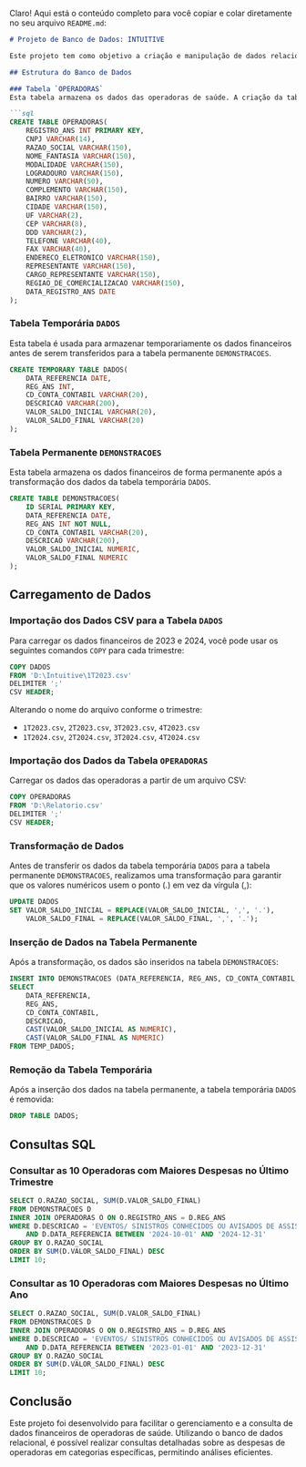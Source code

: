 Claro! Aqui está o conteúdo completo para você copiar e colar diretamente no seu arquivo `README.md`:

```markdown
# Projeto de Banco de Dados: INTUITIVE

Este projeto tem como objetivo a criação e manipulação de dados relacionados a operadoras de saúde e demonstrações contábeis. O banco de dados foi projetado para armazenar informações sobre operadoras, dados financeiros e relatórios de despesas, permitindo consultas detalhadas sobre as maiores despesas e outros dados financeiros.

## Estrutura do Banco de Dados

### Tabela `OPERADORAS`
Esta tabela armazena os dados das operadoras de saúde. A criação da tabela pode ser feita com o seguinte comando SQL:

```sql
CREATE TABLE OPERADORAS(
	REGISTRO_ANS INT PRIMARY KEY,
	CNPJ VARCHAR(14),
	RAZAO_SOCIAL VARCHAR(150),
	NOME_FANTASIA VARCHAR(150),
	MODALIDADE VARCHAR(150),
	LOGRADOURO VARCHAR(150),
	NUMERO VARCHAR(50),
	COMPLEMENTO VARCHAR(150),
	BAIRRO VARCHAR(150),
	CIDADE VARCHAR(150),
	UF VARCHAR(2),
	CEP VARCHAR(8),
	DDD VARCHAR(2),
	TELEFONE VARCHAR(40),
	FAX VARCHAR(40),
	ENDERECO_ELETRONICO VARCHAR(150),
	REPRESENTANTE VARCHAR(150),
	CARGO_REPRESENTANTE VARCHAR(150),
	REGIAO_DE_COMERCIALIZACAO VARCHAR(150),
	DATA_REGISTRO_ANS DATE
);
```

### Tabela Temporária `DADOS`
Esta tabela é usada para armazenar temporariamente os dados financeiros antes de serem transferidos para a tabela permanente `DEMONSTRACOES`.

```sql
CREATE TEMPORARY TABLE DADOS(
	DATA_REFERENCIA DATE,
	REG_ANS INT,
	CD_CONTA_CONTABIL VARCHAR(20),
	DESCRICAO VARCHAR(200),
	VALOR_SALDO_INICIAL VARCHAR(20),
	VALOR_SALDO_FINAL VARCHAR(20)
);
```

### Tabela Permanente `DEMONSTRACOES`
Esta tabela armazena os dados financeiros de forma permanente após a transformação dos dados da tabela temporária `DADOS`.

```sql
CREATE TABLE DEMONSTRACOES(
	ID SERIAL PRIMARY KEY,
	DATA_REFERENCIA DATE,
	REG_ANS INT NOT NULL,
	CD_CONTA_CONTABIL VARCHAR(20),
	DESCRICAO VARCHAR(200),
	VALOR_SALDO_INICIAL NUMERIC,
	VALOR_SALDO_FINAL NUMERIC
);
```

## Carregamento de Dados

### Importação dos Dados CSV para a Tabela `DADOS`

Para carregar os dados financeiros de 2023 e 2024, você pode usar os seguintes comandos `COPY` para cada trimestre:

```sql
COPY DADOS 
FROM 'D:\Intuitive\1T2023.csv'  
DELIMITER ';' 
CSV HEADER;
```

Alterando o nome do arquivo conforme o trimestre:

- `1T2023.csv`, `2T2023.csv`, `3T2023.csv`, `4T2023.csv`
- `1T2024.csv`, `2T2024.csv`, `3T2024.csv`, `4T2024.csv`

### Importação dos Dados da Tabela `OPERADORAS`

Carregar os dados das operadoras a partir de um arquivo CSV:

```sql
COPY OPERADORAS
FROM 'D:\Relatorio.csv'  
DELIMITER ';' 
CSV HEADER;
```

### Transformação de Dados

Antes de transferir os dados da tabela temporária `DADOS` para a tabela permanente `DEMONSTRACOES`, realizamos uma transformação para garantir que os valores numéricos usem o ponto (.) em vez da vírgula (,):

```sql
UPDATE DADOS
SET VALOR_SALDO_INICIAL = REPLACE(VALOR_SALDO_INICIAL, ',', '.'),
	VALOR_SALDO_FINAL = REPLACE(VALOR_SALDO_FINAL, ',', '.');
```

### Inserção de Dados na Tabela Permanente

Após a transformação, os dados são inseridos na tabela `DEMONSTRACOES`:

```sql
INSERT INTO DEMONSTRACOES (DATA_REFERENCIA, REG_ANS, CD_CONTA_CONTABIL, DESCRICAO, VALOR_SALDO_INICIAL, VALOR_SALDO_FINAL)
SELECT
	DATA_REFERENCIA,
	REG_ANS,
	CD_CONTA_CONTABIL,
	DESCRICAO,
	CAST(VALOR_SALDO_INICIAL AS NUMERIC),
	CAST(VALOR_SALDO_FINAL AS NUMERIC)
FROM TEMP_DADOS;
```

### Remoção da Tabela Temporária

Após a inserção dos dados na tabela permanente, a tabela temporária `DADOS` é removida:

```sql
DROP TABLE DADOS;
```

## Consultas SQL

### Consultar as 10 Operadoras com Maiores Despesas no Último Trimestre

```sql
SELECT O.RAZAO_SOCIAL, SUM(D.VALOR_SALDO_FINAL)
FROM DEMONSTRACOES D
INNER JOIN OPERADORAS O ON O.REGISTRO_ANS = D.REG_ANS
WHERE D.DESCRICAO = 'EVENTOS/ SINISTROS CONHECIDOS OU AVISADOS DE ASSISTÊNCIA A SAÚDE MEDICO HOSPITALAR'
	AND D.DATA_REFERENCIA BETWEEN '2024-10-01' AND '2024-12-31'
GROUP BY O.RAZAO_SOCIAL
ORDER BY SUM(D.VALOR_SALDO_FINAL) DESC
LIMIT 10;
```

### Consultar as 10 Operadoras com Maiores Despesas no Último Ano

```sql
SELECT O.RAZAO_SOCIAL, SUM(D.VALOR_SALDO_FINAL)
FROM DEMONSTRACOES D
INNER JOIN OPERADORAS O ON O.REGISTRO_ANS = D.REG_ANS
WHERE D.DESCRICAO = 'EVENTOS/ SINISTROS CONHECIDOS OU AVISADOS DE ASSISTÊNCIA A SAÚDE MEDICO HOSPITALAR'
	AND D.DATA_REFERENCIA BETWEEN '2023-01-01' AND '2023-12-31'
GROUP BY O.RAZAO_SOCIAL
ORDER BY SUM(D.VALOR_SALDO_FINAL) DESC
LIMIT 10;
```

## Conclusão

Este projeto foi desenvolvido para facilitar o gerenciamento e a consulta de dados financeiros de operadoras de saúde. Utilizando o banco de dados relacional, é possível realizar consultas detalhadas sobre as despesas de operadoras em categorias específicas, permitindo análises eficientes.
```
